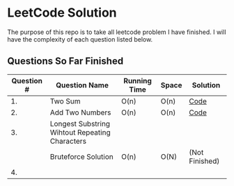 # LeetCode Solution

The purpose of this repo is to take all leetcode problem I have finished. I will have the complexity of each question listed below.

## Questions So Far Finished

Question # | Question Name | Running Time | Space | Solution |
--- | --- | --- | --- | --- |
1.| Two Sum | O(n) | O(n) | [Code](../Two_Sum/Solution.java) |
2.| Add Two Numbers| O(n) | O(n)| [Code](../Add_Two_Numbers/Solution.java) | |
3.| Longest Substring Wihtout Repeating Characters|  |
||Bruteforce Solution | O(n) | O(N) | (Not Finished) |
4.|